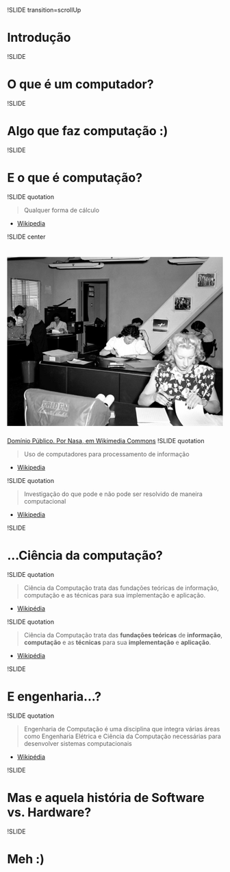 !SLIDE transition=scrollUp

# Introdução #

!SLIDE

# O que é um computador? #

!SLIDE

# Algo que faz computação :) #

!SLIDE

# E o que é computação? #

!SLIDE quotation

> Qualquer forma de cálculo
- [Wikipedia](https://secure.wikimedia.org/wikipedia/en/wiki/Computation)

!SLIDE center
# [![Computadores humanos!](human-computers.png)](https://secure.wikimedia.org/wikipedia/en/wiki/File:Human\_computers\_-\_Dryden.jpg) #

<a class='cc' href='https://secure.wikimedia.org/wikipedia/en/wiki/File:Human\_computers\_-\_Dryden.jpg'>Domínio Público. Por Nasa, em Wikimedia Commons</a>
!SLIDE quotation

> Uso de computadores para processamento de informação
- [Wikipedia](https://secure.wikimedia.org/wikipedia/en/wiki/Computation)

!SLIDE quotation

> Investigação do que pode e não pode ser resolvido de maneira computacional
- [Wikipedia](https://secure.wikimedia.org/wikipedia/en/wiki/Computation)

!SLIDE

# ...Ciência da computação? #

!SLIDE quotation

> Ciência da Computação trata das fundações teóricas de informação, computação
e as técnicas para sua implementação e aplicação.
- [Wikipédia](https://secure.wikimedia.org/wikipedia/en/wiki/Computer_science)

!SLIDE quotation

> Ciência da Computação trata das **fundações teóricas** de **informação**,
**computação** e as **técnicas** para sua **implementação** e **aplicação**.
- [Wikipédia](https://secure.wikimedia.org/wikipedia/en/wiki/Computer_science)

!SLIDE

# E engenharia...? #

!SLIDE quotation

> Engenharia de Computação é uma disciplina que integra várias áreas como
Engenharia Elétrica e Ciência da Computação necessárias para desenvolver
sistemas computacionais
- [Wikipédia](https://secure.wikimedia.org/wikipedia/en/wiki/Computer_engineering)

!SLIDE

# Mas e aquela história de Software vs. Hardware? #

!SLIDE

# Meh :) #

